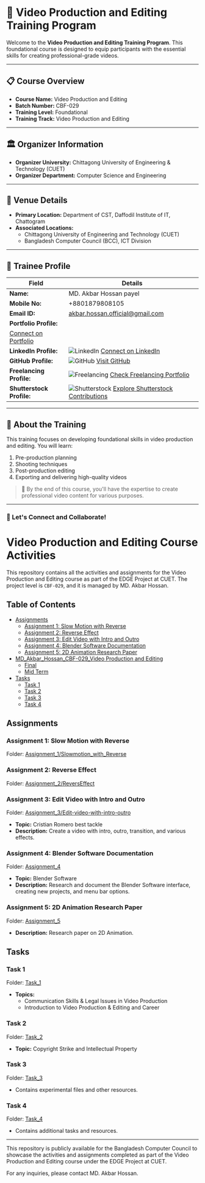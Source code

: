 # 🎥 Video Production and Editing Training Program

Welcome to the **Video Production and Editing Training Program**. This foundational course is designed to equip participants with the essential skills for creating professional-grade videos.

---

## 📋 Course Overview

- **Course Name:** Video Production and Editing
- **Batch Number:** CBF-029
- **Training Level:** Foundational
- **Training Track:** Video Production and Editing

---

## 🏛 Organizer Information

- **Organizer University:** Chittagong University of Engineering & Technology (CUET)
- **Organizer Department:** Computer Science and Engineering

---

## 📍 Venue Details

- **Primary Location:** Department of CST, Daffodil Institute of IT, Chattogram
- **Associated Locations:**
  - Chittagong University of Engineering and Technology (CUET)
  - Bangladesh Computer Council (BCC), ICT Division

---

## 👤 Trainee Profile

| Field                                                      | Details                                                                                                                                                       |
| ---------------------------------------------------------- | ------------------------------------------------------------------------------------------------------------------------------------------------------------- |
| **Name:**                                                  | MD. Akbar Hossan payel                                                                                                                                        |
| **Mobile No:**                                             | +8801879808105                                                                                                                                                |
| **Email ID:**                                              | akbar.hossan.official@gmail.com                                                                                                                               |
| **Portfolio Profile:**                                     |
| [Connect on Portfolio](https:/akbar-hossan05.netlify.app/) |
| **LinkedIn Profile:**                                      | ![LinkedIn](https://img.shields.io/badge/LinkedIn-Connect-blue?logo=linkedin) [Connect on LinkedIn](https://www.linkedin.com/in/akbarhossan05/)               |
| **GitHub Profile:**                                        | ![GitHub](https://img.shields.io/badge/GitHub-Follow-black?logo=github) [Visit GitHub](https://github.com/MdAkbar05)                                          |
| **Freelancing Profile:**                                   | ![Freelancing](https://img.shields.io/badge/Freelancing-Portfolio-green) [Check Freelancing Portfolio](https://www.fiverr.com/akbar_hossan5)                  |
| **Shutterstock Profile:**                                  | ![Shutterstock](https://img.shields.io/badge/Shutterstock-Contribute-red) [Explore Shutterstock Contributions](https://www.shutterstock.com/g/akbar-hossan05) |

---

## 🚀 About the Training

This training focuses on developing foundational skills in video production and editing. You will learn:

1. Pre-production planning
2. Shooting techniques
3. Post-production editing
4. Exporting and delivering high-quality videos

> 🎯 By the end of this course, you'll have the expertise to create professional video content for various purposes.

---

### 🎉 Let's Connect and Collaborate!



# Video Production and Editing Course Activities

This repository contains all the activities and assignments for the Video Production and Editing course as part of the EDGE Project at CUET. The project level is `CBF-029`, and it is managed by MD. Akbar Hossan.

## Table of Contents

- [Assignments](#assignments)
  - [Assignment 1: Slow Motion with Reverse](#assignment-1-slow-motion-with-reverse)
  - [Assignment 2: Reverse Effect](#assignment-2-reverse-effect)
  - [Assignment 3: Edit Video with Intro and Outro](#assignment-3-edit-video-with-intro-and-outro)
  - [Assignment 4: Blender Software Documentation](#assignment-4-blender-software-documentation)
  - [Assignment 5: 2D Animation Research Paper](#assignment-5-2d-animation-research-paper)
- [MD_Akbar_Hossan_CBF-029_Video Production and Editing](#md_akbar_hossan_cbf-029_video-production-and-editing)
  - [Final](#final)
  - [Mid Term](#mid-term)
- [Tasks](#tasks)
  - [Task 1](#task-1)
  - [Task 2](#task-2)
  - [Task 3](#task-3)
  - [Task 4](#task-4)

## Assignments

### Assignment 1: Slow Motion with Reverse

Folder: [Assignment_1/Slowmotion_with_Reverse](Assignment_1/Slowmotion_with_Reverse)

### Assignment 2: Reverse Effect

Folder: [Assignment_2/ReversEffect](Assignment_2/ReversEffect)

### Assignment 3: Edit Video with Intro and Outro

Folder: [Assignment_3/Edit-video-with-intro-outro](Assignment_3/Edit-video-with-intro-outro)

- **Topic:** Cristian Romero best tackle
- **Description:** Create a video with intro, outro, transition, and various effects.

### Assignment 4: Blender Software Documentation

Folder: [Assignment_4](Assignment_4)

- **Topic:** Blender Software
- **Description:** Research and document the Blender Software interface, creating new projects, and menu bar options.

### Assignment 5: 2D Animation Research Paper

Folder: [Assignment_5](Assignment_5)

- **Description:** Research paper on 2D Animation.

## Tasks

### Task 1

Folder: [Task_1](Task_1)

- **Topics:**
  - Communication Skills & Legal Issues in Video Production
  - Introduction to Video Production & Editing and Career

### Task 2

Folder: [Task_2](Task_2)

- **Topic:** Copyright Strike and Intellectual Property

### Task 3

Folder: [Task_3](Task_3)

- Contains experimental files and other resources.

### Task 4

Folder: [Task_4](Task_4)

- Contains additional tasks and resources.



---

This repository is publicly available for the Bangladesh Computer Council to showcase the activities and assignments completed as part of the Video Production and Editing course under the EDGE Project at CUET.

For any inquiries, please contact MD. Akbar Hossan.
